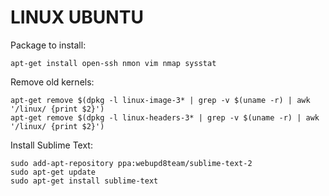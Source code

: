 LINUX UBUNTU
============

Package to install:

    apt-get install open-ssh nmon vim nmap sysstat

Remove old kernels:

    apt-get remove $(dpkg -l linux-image-3* | grep -v $(uname -r) | awk '/linux/ {print $2}')
    apt-get remove $(dpkg -l linux-headers-3* | grep -v $(uname -r) | awk '/linux/ {print $2}')

Install Sublime Text:

    sudo add-apt-repository ppa:webupd8team/sublime-text-2
    sudo apt-get update
    sudo apt-get install sublime-text
